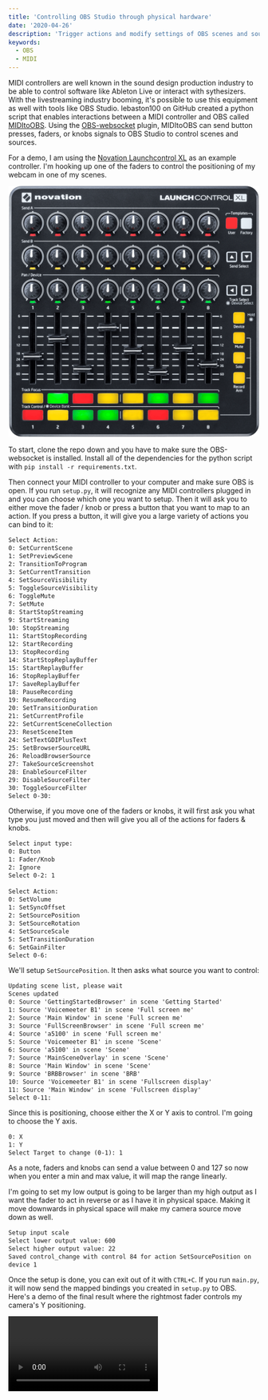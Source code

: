 ```yaml
---
title: 'Controlling OBS Studio through physical hardware'
date: '2020-04-26'
description: 'Trigger actions and modify settings of OBS scenes and sources using a MIDI controller'
keywords:
  - OBS
  - MIDI
---
```


MIDI controllers are well known in the sound design production industry to be able to control software like Ableton Live or interact with sythesizers. With the livestreaming industry booming, it's possible to use this equipment as well with tools like OBS Studio. lebaston100 on GitHub created a python script that enables interactions between a MIDI controller and OBS called [MIDItoOBS](https://github.com/lebaston100/MIDItoOBS). Using the [OBS-websocket](https://github.com/Palakis/obs-websocket) plugin, MIDItoOBS can send button presses, faders, or knobs signals to OBS Studio to control scenes and sources.

For a demo, I am using the [Novation Launchcontrol XL](https://novationmusic.com/en/launch/launch-control-xl) as an example controller. I'm hooking up one of the faders to control the positioning of my webcam in one of my scenes.

![LaunchControl XL](./launchcontrol.png)

To start, clone the repo down and you have to make sure the OBS-websocket is installed. Install all of the dependencies for the python script with `pip install -r requirements.txt`.

Then connect your MIDI controller to your computer and make sure OBS is open. If you run `setup.py`, it will recognize any MIDI controllers plugged in and you can choose which one you want to setup. Then it will ask you to either move the fader / knob or press a button that you want to map to an action. If you press a button, it will give you a large variety of actions you can bind to it:

```
Select Action:
0: SetCurrentScene
1: SetPreviewScene
2: TransitionToProgram
3: SetCurrentTransition
4: SetSourceVisibility
5: ToggleSourceVisibility
6: ToggleMute
7: SetMute
8: StartStopStreaming
9: StartStreaming
10: StopStreaming
11: StartStopRecording
12: StartRecording
13: StopRecording
14: StartStopReplayBuffer
15: StartReplayBuffer
16: StopReplayBuffer
17: SaveReplayBuffer
18: PauseRecording
19: ResumeRecording
20: SetTransitionDuration
21: SetCurrentProfile
22: SetCurrentSceneCollection
23: ResetSceneItem
24: SetTextGDIPlusText
25: SetBrowserSourceURL
26: ReloadBrowserSource
27: TakeSourceScreenshot
28: EnableSourceFilter
29: DisableSourceFilter
30: ToggleSourceFilter
Select 0-30:
```

Otherwise, if you move one of the faders or knobs, it will first ask you what type you just moved and then will give you all of the actions for faders & knobs.

```
Select input type:
0: Button
1: Fader/Knob
2: Ignore
Select 0-2: 1

Select Action:
0: SetVolume
1: SetSyncOffset
2: SetSourcePosition
3: SetSourceRotation
4: SetSourceScale
5: SetTransitionDuration
6: SetGainFilter
Select 0-6:
```

We'll setup `SetSourcePosition`. It then asks what source you want to control:

```
Updating scene list, please wait
Scenes updated
0: Source 'GettingStartedBrowser' in scene 'Getting Started'
1: Source 'Voicemeeter B1' in scene 'Full screen me'
2: Source 'Main Window' in scene 'Full screen me'
3: Source 'FullScreenBrowser' in scene 'Full screen me'
4: Source 'a5100' in scene 'Full screen me'
5: Source 'Voicemeeter B1' in scene 'Scene'
6: Source 'a5100' in scene 'Scene'
7: Source 'MainSceneOverlay' in scene 'Scene'
8: Source 'Main Window' in scene 'Scene'
9: Source 'BRBBrowser' in scene 'BRB'
10: Source 'Voicemeeter B1' in scene 'Fullscreen display'
11: Source 'Main Window' in scene 'Fullscreen display'
Select 0-11:
```

Since this is positioning, choose either the X or Y axis to control. I'm going to choose the Y axis.

```
0: X
1: Y
Select Target to change (0-1): 1
```

As a note, faders and knobs can send a value between 0 and 127 so now when you enter a min and max value, it will map the range linearly.

I'm going to set my low output is going to be larger than my high output as I want the fader to act in reverse or as I have it in physical space. Making it move downwards in physical space will make my camera source move down as well.

```
Setup input scale
Select lower output value: 600
Select higher output value: 22
Saved control_change with control 84 for action SetSourcePosition on device 1
```

Once the setup is done, you can exit out of it with `CTRL+C`. If you run `main.py`, it will now send the mapped bindings you created in `setup.py` to OBS. Here's a demo of the final result where the rightmost fader controls my camera's Y positioning.

<Video videoSrc="https://www.youtube.com/embed/kpGyjv73-vU" videoTitle="MIDItoOBS Demo" />

This now can be extrapolated to any of the other various functionalities of MIDItoOBS and allow for further control of OBS even when OBS is not the focused app on your computer. As well this can be an alternative to a Stream Deck so if you want to use the buttons on a MIDI controller to change scenes or toggle sources, you can control it with any MIDI device.
